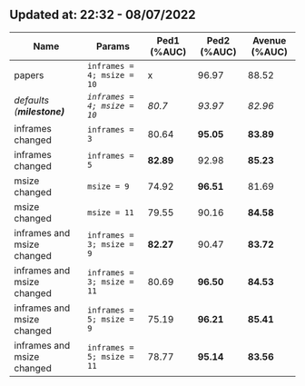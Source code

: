 ## Updated at: 22:32 - 08/07/2022

| Name                        | Params                        | Ped1 (%AUC) | Ped2 (%AUC) | Avenue (%AUC) |
| --------------------------- | ----------------------------- | ----------- | ----------- | ------------- |
| papers                      | `inframes = 4; msize = 10`    | x           | 96.97       | 88.52         |
| <i> defaults (<b>milestone) | <i>`inframes = 4; msize = 10` | <i>80.7     | <i>93.97    | <i>82.96      |
| inframes changed            | `inframes = 3`                | 80.64       | <b>95.05    | <b>83.89      |
| inframes changed            | `inframes = 5`                | <b>82.89    | 92.98       | <b>85.23      |
| msize changed               | `msize = 9`                   | 74.92       | <b>96.51    | 81.69         |
| msize changed               | `msize = 11`                  | 79.55       | 90.16       | <b>84.58      |
| inframes and msize changed  | `inframes = 3; msize = 9`     | <b>82.27    | 90.47       | <b>83.72      |
| inframes and msize changed  | `inframes = 3; msize = 11`    | 80.69       | <b>96.50    | <b>84.53      |
| inframes and msize changed  | `inframes = 5; msize = 9`     | 75.19       | <b>96.21    | <b>85.41      |
| inframes and msize changed  | `inframes = 5; msize = 11`    | 78.77       | <b>95.14    | <b>83.56      |
